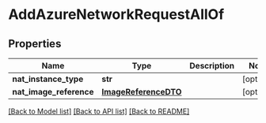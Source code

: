 # AddAzureNetworkRequestAllOf

## Properties
Name | Type | Description | Notes
------------ | ------------- | ------------- | -------------
**nat_instance_type** | **str** |  | [optional] 
**nat_image_reference** | [**ImageReferenceDTO**](ImageReferenceDTO.md) |  | [optional] 

[[Back to Model list]](../README.md#documentation-for-models) [[Back to API list]](../README.md#documentation-for-api-endpoints) [[Back to README]](../README.md)


